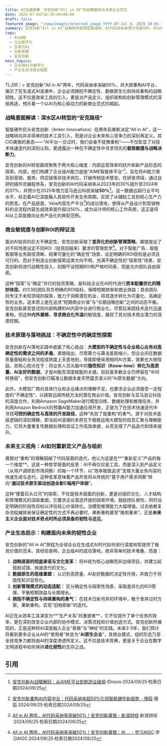 ```yaml
---
title: AI加速颠覆：安克创新“All in AI”的战略重构与未来企业范式
date: 2025-07-04T10:10:04+08:00
draft: false
featured_image: "/newsimages/selected_image_YYYY-07-Jul 4, 2025_10-01-13-760.jpg"
summary: 安克创新“All in AI”战略两年取得显著成效，AI代码采纳率预计突破50%，并以敏捷姿态果断重构AI平台，彰显了其在技术快速迭代中的适应力与前瞻性。这篇文章深入剖析了安克创新在企业级AI落地中的战略意图、创新管理哲学、数据挑战与技术实践，揭示了AI如何驱动产品与组织模式的深层再造，为未来企业应对AI浪潮提供了富有洞察力的启示。
tags: 
  - AI战略
  - 企业数字化
  - 生成式AI
  - 创新管理
  - 安克创新
main_topics: 
  - 企业级AI与数字化
  - 产业生态与商业版图
---
```


TL;DR：> 安克创新“All in AI”两年，代码采纳率突破50%，并大胆重构AI平台，揭示了在生成式AI浪潮中，企业必须拥抱不确定性、数据原生化和持续重构的战略韧性。这不仅是效率工具的引入，更是对产品定义、组织架构和创新管理模式的深层再造，预示着一个以AI为核心驱动力的新商业范式的崛起。

### 战略意图解读：深水区AI转型的“安克路径”

智能硬件巨头安克创新（Anker Innovations）在两年前果断决定“All in AI”，这一战略转向并非简单的技术工具引入，而是对企业未来核心竞争力的深刻再定义。其CIO龚银的表态——“AI平台一旦过时，我们会毫不犹豫重构”——不仅彰显了对技术快速迭代的深刻认知，更透露出一种在不确定性中寻求领先的**极致敏捷与战略决断力**。

安克创新的AI转型路径聚焦于两大核心维度：内部运营效率的跃升和新产品形态的探索。内部，他们构建了企业级AI能力底座“AIME智能体平台”[^4]，旨在将AI能力普及到营销、服务、供应链等非技术岗位，打破传统技术壁垒。在研发领域，通过自研的插件式编程体系，安克创新的AI代码采纳率从2023年的30%提升至2024年的37%，并预计在2025年借力亚马逊云科技突破**50%**[^2]。这一数据远超行业平均水平，标志着AI已深度融入其软件开发生命周期，实现了从辅助工具到核心生产力的质变。在产品层面，Vela内容生产平台[^1]的成功落地，使得从产品设计到营销物料的全流程内容生成效率提升超过50%，成为设计师的核心工作系统，这正是将AI从工具层推向业务产品化的典型范例。

### 商业敏锐度与创新ROI的辩证法

面对AI投资的巨大不确定性，安克创新采取了**差异化的创新管理策略**。龚银提出了对不同场景设定不同ROI（投资回报率）要求的管理哲学[^3]。对于智能广告、智能客服等业务路径清晰、结果可量化的“确定性”场景，设定明确的ROI目标是必须且可行的。而对于制造业创新探索这类方向不明、充满不确定性的“探索性”场景，安克创新则进行战略性投入，初期不设短期ROI和严格时间表，而是允许团队自由探索。

这种“探索”与“确定”并行的投资策略，是科技企业在AI时代进行**资本配置优化的精妙体现**。约1/3的团队背负明确的ROI指标，保障短期效率和商业效益；其余团队则专注于未知领域的探索，致力于洞察潜在机会，将其逐步转化为可量化、高确定性的业务。这本质上是在追求“短期商业价值”与“长期战略创新”之间的动态平衡。安克创新甚至尝试将内部构建的AI内容中台进行商业化，尽管后来因技术迭代迅速重构，但这种**内外兼修、寻求商业化外溢**的敏锐度，展现了其对技术商业潜力的深度挖掘。

### 技术原理与落地挑战：不确定性中的确定性探索

安克创新在AI落地实践中直面了核心挑战：**大模型的不确定性与企业核心业务对高确定性的需求之间的矛盾**。龚银指出，尽管算力与算法差距缩小，但企业间在数据质量基础和业务流程成熟度上天差地别，导致即便采用相同AI方案，效果也大相径庭。其核心观点在于：将业务人员头脑中的**隐性知识（Know-how）转化为高质量、AI友好的数据**，才是AI能否深度赋能的关键。目前虽多数企业仍停留在“中间转换层”，但安克创新已瞄准让数据本身天然蕴含语义的“AI原生数据”方向。

此外，大模型厂商对具体行业和企业痛点的理解不足，也要求企业必须接受一定程度的“不确定性”，以换取远超传统方法的潜在商业价值。安克创新与亚马逊云科技的深度合作，利用Amazon SageMaker进行模型训练、数据处理和推理任务，并利用Amazon Bedrock的预置AI能力加速应用开发，正是为了在技术快速迭代中寻找**可控的确定性与高效的开发路径**。这种“失败了就重构”的勇气，源于对技术底层逻辑的深刻理解，即当前AI浪潮的本质在于极致运用大模型的信息汇聚与理解能力，它将大量重复性数据处理和验证工作高效承接，从而支撑了产品迭代和效率提升。

### 未来主义视角：AI如何重新定义产品与组织

龚银对“重构”的理解超越了代码层面的迭代，他认为这是在**“重新定义”产品的每一个维度**。这是一种哲学层面的反思：AI不再仅仅是工具，而是深入到产品定义（从用户调研到市场洞察）的每一个环节，以“效率极致追求”支撑大量业务内容的快速生成与迭代。这种变革意味着产品开发将从传统的“基于用户需求洞察”转向“**通过技术原生驱动创造全新C端用户体验**”。

这种“摸着石头过河”的探索，不仅是技术层面的创新，更是对组织文化、人才结构和管理模式的深层重塑。它要求企业营造开放的探索环境，鼓励团队冒险，同时设定明确的阶段性目标以评估核心价值转化。当模型推理能力大幅增强，过去依赖复杂流程编排来保证确定性的方式不再必要时，果断重构甚至“推倒重来”，正是**未来主义企业面对技术奇点时所必须具备的韧性与远见**。

### 产业生态启示：构建面向未来的韧性企业

安克创新的“All in AI”旅程为全球企业在生成式AI时代如何进行深度转型提供了极具价值的范本。其经验表明，企业级AI的成功落地，绝非简单的技术堆叠，而是：

1.  **战略层面的彻底承诺与文化变革：** 将AI视为核心战略而非边缘项目，并建立起鼓励试错、快速迭代的文化。
2.  **数据原生的思维重塑：** 认识到高质量、AI友好数据的决定性作用，并致力于将隐性知识显性化。
3.  **创新管理模式的动态适配：** 区分确定性与探索性场景，采取差异化的ROI管理，平衡短期效益与长期增长。
4.  **拥抱不确定性与持续重构的勇气：** 在技术日新月异的环境中，敢于舍弃过时方案，果断重构，实现“旧物即新”的迭代。

AI正在从效率工具演变为**“生产关系”的重塑者**，它不仅提升了单个任务的效率，更在深刻改变企业内部的协作模式、决策流程和价值创造方式。安克创新所展现的，正是这种将AI深度融入企业“骨骼”与“神经”的实践。未来3-5年，我们预计将看到更多企业从AI的“使用者”转变为“**AI原生企业**”，其商业模式、组织形态乃至全球竞争力都将由AI的深度渗透所定义。这不仅是技术竞赛，更是关于企业在数字文明进程中如何保持**进化韧性**的生存之战。

## 引用
[^1]: [All in AI 两年，AI代码采纳率突破50%！安克创新龚银 - 新浪财经](https://t.cj.sina.cn/articles/view/5901272611/15fbe462301902wmig)·新浪财经·2024/09/25·检索日期2024/09/25
[^2]: [安克创新重构AI内容中台：代码采纳率超50%引领智能硬件新趋势 - 搜狐](https://www.sohu.com/a/910096790_121924584)·搜狐·2024/09/25·检索日期2024/09/25
[^3]: [All in AI 两年，AI代码采纳率突破50%！安克创新龚银：AI ... - 学习AIGC](https://www.xuexiaigc.com/aigcnews/All-in-AI-%E4%B8%A4%E5%B9%B4%EF%BC%8CAI%E4%BB%A3%E7%A0%81%E9%87%87%E7%BA%B3%E7%8E%87%E7%AA%81%E7%A0%B450%25%EF%BC%81%E5%AE%89%E5%85%8B%E5%88%9B%E6%96%B0%E9%BE%9A%E9%93%B6%EF%BC%9AAI%E5%B9%B3%E5%8F%B0/)·学习AIGC·2024/09/25·检索日期2024/09/25
[^4]: [安克创新AI战略解码：从AIME平台到制造业破局](http://www.idnovo.com.cn/news/1258097)·IDnovo·2024/09/25·检索日期2024/09/25

